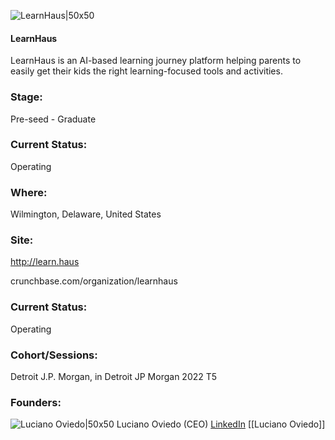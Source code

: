 

![LearnHaus|50x50](https://apimg.techstars.com/profiles/1663081429702_571810.png)

#### LearnHaus
LearnHaus is an AI-based learning journey platform helping parents to easily get their kids the right learning-focused tools and activities.

### Stage: 
Pre-seed - Graduate 

### Current Status: 
Operating

### Where:
Wilmington, Delaware, United States

### Site:
http://learn.haus



crunchbase.com/organization/learnhaus

### Current Status: 
Operating

### Cohort/Sessions: 
Detroit J.P. Morgan, in Detroit JP Morgan 2022 T5

### Founders: 

![Luciano Oviedo|50x50](https://www.f6s.com/static-resource/images/profile-placeholder-user.jpg) Luciano Oviedo (CEO) [LinkedIn](https://linkedin.com/in/lucianocoviedo) [[Luciano Oviedo]]


